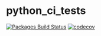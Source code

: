 # python_ci_tests
[![Packages Build Status](https://circleci.com/gh/caiocrux/python_ci_tests/tree/master.svg?style=shield)](https://circleci.com/gh/caiocrux/python_ci_tests)
[![codecov](https://codecov.io/gh/caiocrux/python_ci_tests/branch/new_feature/graph/badge.svg)](https://codecov.io/gh/caiocrux/python_ci_tests)
